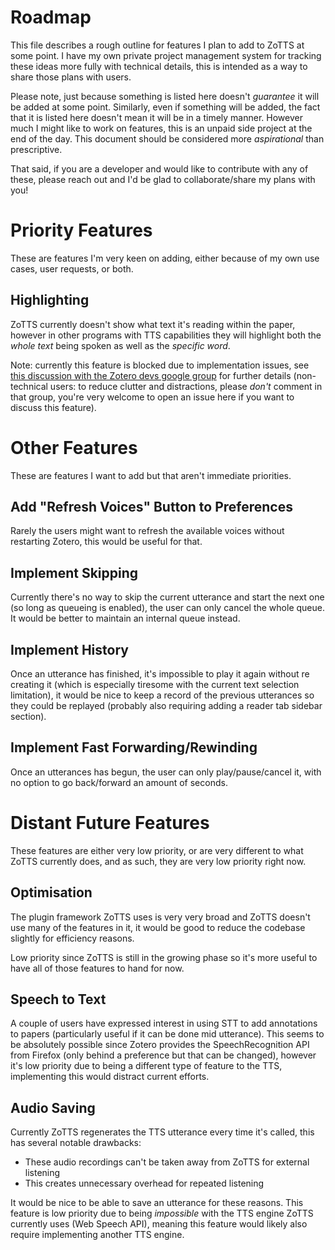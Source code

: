 # Roadmap
This file describes a rough outline for features I plan to add to ZoTTS at some point. I have my own private project management system for tracking these ideas more fully with technical details, this is intended as a way to share those plans with users.

Please note, just because something is listed here doesn't *guarantee* it will be added at some point. Similarly, even if something will be added, the fact that it is listed here doesn't mean it will be in a timely manner. However much I might like to work on features, this is an unpaid side project at the end of the day. This document should be considered more *aspirational* than prescriptive.

That said, if you are a developer and would like to contribute with any of these, please reach out and I'd be glad to collaborate/share my plans with you!

# Priority Features
These are features I'm very keen on adding, either because of my own use cases, user requests, or both. 

## Highlighting
ZoTTS currently doesn't show what text it's reading within the paper, however in other programs with TTS capabilities they will highlight both the *whole text* being spoken as well as the *specific word*.

Note: currently this feature is blocked due to implementation issues, see [this discussion with the Zotero devs google group](https://groups.google.com/g/zotero-dev/c/lj_thX_5P2Y) for further details (non-technical users: to reduce clutter and distractions, please *don't* comment in that group, you're very welcome to open an issue here if you want to discuss this feature).

# Other Features
These are features I want to add but that aren't immediate priorities.

## Add "Refresh Voices" Button to Preferences
Rarely the users might want to refresh the available voices without restarting Zotero, this would be useful for that. 

## Implement Skipping
Currently there's no way to skip the current utterance and start the next one (so long as queueing is enabled), the user can only cancel the whole queue. It would be better to maintain an internal queue instead.

## Implement History
Once an utterance has finished, it's impossible to play it again without re creating it (which is especially tiresome with the current text selection limitation), it would be nice to keep a record of the previous utterances so they could be replayed (probably also requiring adding a reader tab sidebar section).

## Implement Fast Forwarding/Rewinding
Once an utterances has begun, the user can only play/pause/cancel it, with no option to go back/forward an amount of seconds.

# Distant Future Features
These features are either very low priority, or are very different to what ZoTTS currently does, and as such, they are very low priority right now. 

## Optimisation
The plugin framework ZoTTS uses is very very broad and ZoTTS doesn't use many of the features in it, it would be good to reduce the codebase slightly for efficiency reasons. 

Low priority since ZoTTS is still in the growing phase so it's more useful to have all of those features to hand for now. 

## Speech to Text
A couple of users have expressed interest in using STT to add annotations to papers (particularly useful if it can be done mid utterance). This seems to be absolutely possible since Zotero provides the SpeechRecognition API from Firefox (only behind a preference but that can be changed), however it's low priority due to being a different type of feature to the TTS, implementing this would distract current efforts.

## Audio Saving
Currently ZoTTS regenerates the TTS utterance every time it's called, this has several notable drawbacks:
- These audio recordings can't be taken away from ZoTTS for external listening
- This creates unnecessary overhead for repeated listening

It would be nice to be able to save an utterance for these reasons. This feature is low priority due to being *impossible* with the TTS engine ZoTTS currently uses (Web Speech API), meaning this feature would likely also require implementing another TTS engine.